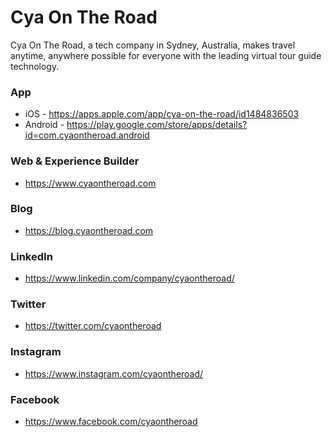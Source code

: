 # Cya On The Road #

Cya On The Road, a tech company in Sydney, Australia, makes travel anytime, anywhere possible for everyone with the leading virtual tour guide technology.

### App ###

* iOS - https://apps.apple.com/app/cya-on-the-road/id1484836503
* Android - https://play.google.com/store/apps/details?id=com.cyaontheroad.android

### Web & Experience Builder ###

* https://www.cyaontheroad.com

### Blog ###

* https://blog.cyaontheroad.com

### LinkedIn ###

* https://www.linkedin.com/company/cyaontheroad/

### Twitter ###

* https://twitter.com/cyaontheroad

### Instagram ###

* https://www.instagram.com/cyaontheroad/

### Facebook ###

* https://www.facebook.com/cyaontheroad
